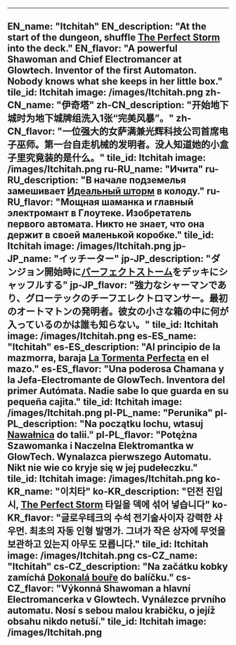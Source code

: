 ---

EN_name: "Itchitah"
EN_description: "At the start of the dungeon, shuffle <a href = '../en/abilities#PerfectStorm'>The Perfect Storm</a> into the deck."
EN_flavor: "A powerful Shawoman and Chief Electromancer at Glowtech. Inventor of the first Automaton. Nobody knows what she keeps in her little box."
tile_id: Itchitah
image: /images/Itchitah.png
zh-CN_name: "伊奇塔"
zh-CN_description: "开始地下城时为地下城牌组洗入1张“完美风暴”。"
zh-CN_flavor: "一位强大的女萨满兼光辉科技公司首席电子巫师。第一台自走机械的发明者。没人知道她的小盒子里究竟装的是什么。"
tile_id: Itchitah
image: /images/Itchitah.png
ru-RU_name: "Ичита"
ru-RU_description: "В начале подземелья замешивает <a href = '../ru_ru/abilities#PerfectStorm'>Идеальный шторм</a> в колоду."
ru-RU_flavor: "Мощная шаманка и главный электромант в Глоутеке. Изобретатель первого автомата. Никто не знает, что она держит в своей маленькой коробке."
tile_id: Itchitah
image: /images/Itchitah.png
jp-JP_name: "イッチーター"
jp-JP_description: "ダンジョン開始時に<a href = '../jp_jp/abilities#PerfectStorm'>パーフェクトストーム</a>をデッキにシャッフルする"
jp-JP_flavor: "強力なシャーマンであり、グローテックのチーフエレクトロマンサー。最初のオートマトンの発明者。彼女の小さな箱の中に何が入っているのかは誰も知らない。"
tile_id: Itchitah
image: /images/Itchitah.png
es-ES_name: "Itchitah"
es-ES_description: "Al principio de la mazmorra, baraja <a href = '../es_es/abilities#PerfectStorm'>La Tormenta Perfecta</a> en el mazo."
es-ES_flavor: "Una poderosa Chamana y la Jefa-Electromante de GlowTech. Inventora del primer Autómata. Nadie sabe lo que guarda en su pequeña cajita."
tile_id: Itchitah
image: /images/Itchitah.png
pl-PL_name: "Perunika"
pl-PL_description: "Na początku lochu, wtasuj <a href = '../pl_pl/abilities#PerfectStorm'>Nawałnica</a> do talii."
pl-PL_flavor: "Potężna Szawomanka i Naczelna Elektromantka w GlowTech. Wynalazca pierwszego Automatu. Nikt nie wie co kryje się w jej pudełeczku."
tile_id: Itchitah
image: /images/Itchitah.png
ko-KR_name: "이치타"
ko-KR_description: "던전 진입 시, <a href = '../ko_kr/abilities#PerfectStorm'>The Perfect Storm</a> 타일을 덱에 섞어 넣습니다"
ko-KR_flavor: "글로우테크의 수석 전기술사이자 강력한 샤우먼. 최초의 자동 인형 발명가. 그녀가 작은 상자에 무엇을 보관하고 있는지 아무도 모릅니다."
tile_id: Itchitah
image: /images/Itchitah.png
cs-CZ_name: "Itchitah"
cs-CZ_description: "Na začátku kobky zamíchá <a href = '../cs_cz/abilities#PerfectStorm'>Dokonalá bouře</a> do balíčku."
cs-CZ_flavor: "Výkonná Shawoman a hlavní Electromancerka v Glowtech. Vynálezce prvního automatu. Nosí s sebou malou krabičku, o jejíž obsahu nikdo netuší."
tile_id: Itchitah
image: /images/Itchitah.png
---